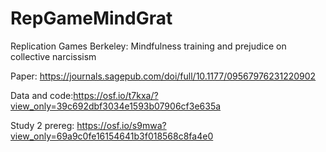 # RepGameMindGrat
Replication Games Berkeley: Mindfulness training and prejudice on collective narcissism

Paper: https://journals.sagepub.com/doi/full/10.1177/09567976231220902

Data and code:https://osf.io/t7kxa/?view_only=39c692dbf3034e1593b07906cf3e635a

Study 2 prereg: https://osf.io/s9mwa?view_only=69a9c0fe16154641b3f018568c8fa4e0
